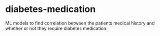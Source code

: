# diabetes-medication
ML models to find correlation between the patients medical history and whether or not they require diabetes medication.
